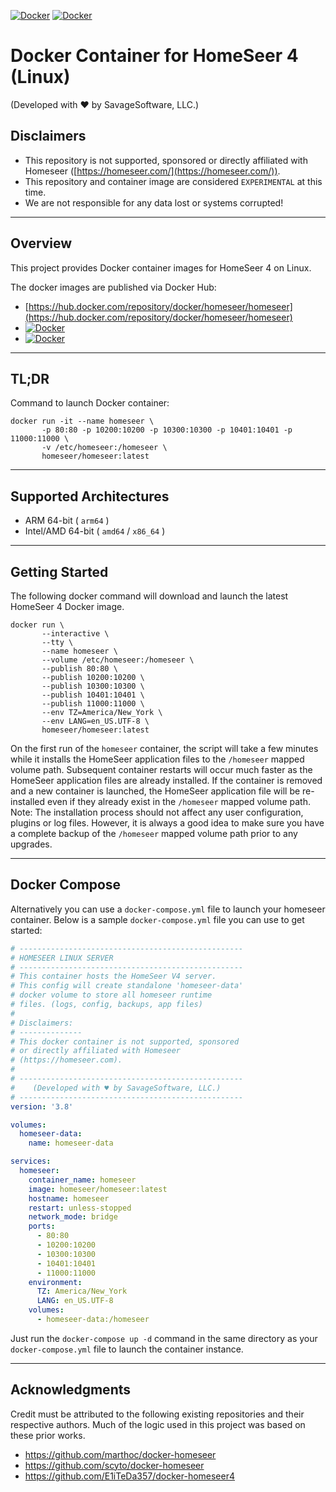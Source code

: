 [![Docker](https://img.shields.io/docker/v/homeseer/homeseer/latest?color=darkgreen&logo=docker&label=DockerHub%20Latest%20Image)](https://hub.docker.com/repository/docker/homeseer/homeseer/)
[![Docker](https://img.shields.io/docker/v/homeseer/homeseer/beta?color=red&logo=docker&label=DockerHub%20Beta%20Image)](https://hub.docker.com/repository/docker/homeseer/homeseer/)

# Docker Container for HomeSeer 4 (Linux)

(Developed with ♥ by SavageSoftware, LLC.)

## Disclaimers

 -  This repository is not supported, sponsored or directly affiliated with Homeseer ([https://homeseer.com/](https://homeseer.com/)).
 -  This repository and container image are considered `EXPERIMENTAL` at this time.  
 -  We are not responsible for any data lost or systems corrupted! 

---

## Overview

This project provides Docker container images for HomeSeer 4 on Linux.     

The docker images are published via Docker Hub:
 - [https://hub.docker.com/repository/docker/homeseer/homeseer](https://hub.docker.com/repository/docker/homeseer/homeseer)
 - [![Docker](https://img.shields.io/docker/v/homeseer/homeseer/latest?label=DockerHub%20Latest%20Image&logo=docker&style=social)](https://hub.docker.com/repository/docker/homeseer/homeseer/)
 - [![Docker](https://img.shields.io/docker/v/homeseer/homeseer/beta?label=DockerHub%20Beta%20Image&logo=docker&style=social)](https://hub.docker.com/repository/docker/homeseer/homeseer/)

---

## TL;DR

Command to launch Docker container:
```
docker run -it --name homeseer \       
       -p 80:80 -p 10200:10200 -p 10300:10300 -p 10401:10401 -p 11000:11000 \
       -v /etc/homeseer:/homeseer \
       homeseer/homeseer:latest
```

---

## Supported Architectures

- ARM 64-bit ( `arm64` )
- Intel/AMD 64-bit ( `amd64` / `x86_64` )

---

## Getting Started 

The following docker command will download and launch the latest HomeSeer 4 Docker image.
```shell
docker run \
       --interactive \
       --tty \
       --name homeseer \
       --volume /etc/homeseer:/homeseer \
       --publish 80:80 \
       --publish 10200:10200 \
       --publish 10300:10300 \
       --publish 10401:10401 \
       --publish 11000:11000 \
       --env TZ=America/New_York \
       --env LANG=en_US.UTF-8 \
       homeseer/homeseer:latest
```

On the first run of the `homeseer` container, the script will take a few minutes while it 
installs the HomeSeer application files to the `/homeseer` mapped volume path.  Subsequent 
container restarts will occur much faster as the HomeSeer application files are already 
installed.  If the container is removed and a new container is launched, the HomeSeer
application file will be re-installed even if they already exist in the `/homeseer` 
mapped volume path.  Note: The installation process should not affect any user configuration, 
plugins or log files.  However, it is always a good idea to make sure you have a complete backup 
of the `/homeseer` mapped volume path prior to any upgrades.   

---

## Docker Compose

Alternatively you can use a `docker-compose.yml` file to launch your homeseer container.
Below is a sample `docker-compose.yml` file you can use to get started:

```yaml
# --------------------------------------------------
# HOMESEER LINUX SERVER
# --------------------------------------------------
# This container hosts the HomeSeer V4 server.
# This config will create standalone 'homeseer-data'
# docker volume to store all homeseer runtime
# files. (logs, config, backups, app files)
#
# Disclaimers:
# --------------
# This docker container is not supported, sponsored
# or directly affiliated with Homeseer
# (https://homeseer.com).
#
# --------------------------------------------------
#    (Developed with ♥ by SavageSoftware, LLC.)
# --------------------------------------------------
version: '3.8'

volumes:
  homeseer-data:
    name: homeseer-data

services:
  homeseer:
    container_name: homeseer
    image: homeseer/homeseer:latest
    hostname: homeseer
    restart: unless-stopped
    network_mode: bridge
    ports:
      - 80:80
      - 10200:10200
      - 10300:10300
      - 10401:10401
      - 11000:11000
    environment:
      TZ: America/New_York
      LANG: en_US.UTF-8
    volumes:
      - homeseer-data:/homeseer
```


Just run the `docker-compose up -d` command in the same directory as your `docker-compose.yml` 
file to launch the container instance.

---

## Acknowledgments

Credit must be attributed to the following existing repositories and their respective authors.  Much of 
the logic used in this project was based on these prior works. 

 - https://github.com/marthoc/docker-homeseer
 - https://github.com/scyto/docker-homeseer
 - https://github.com/E1iTeDa357/docker-homeseer4